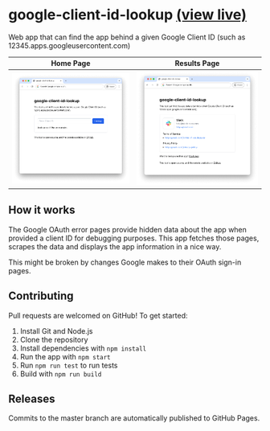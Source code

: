 # google-client-id-lookup [(view live)](https://adamjones.me/google-client-id-lookup/)

Web app that can find the app behind a given Google Client ID (such as 12345.apps.googleusercontent.com)

| Home Page | Results Page |
|------------|--------------|
| ![Home Page](docs/home-page.png) | ![Results Page](docs/results-page.png) |

## How it works

The Google OAuth error pages provide hidden data about the app when provided a client ID for debugging purposes. This app fetches those pages, scrapes the data and displays the app information in a nice way.

This might be broken by changes Google makes to their OAuth sign-in pages.

## Contributing

Pull requests are welcomed on GitHub! To get started:

1. Install Git and Node.js
2. Clone the repository
3. Install dependencies with `npm install`
4. Run the app with `npm start`
5. Run `npm run test` to run tests
6. Build with `npm run build`

## Releases

Commits to the master branch are automatically published to GitHub Pages.
